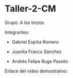 # Taller-2-CM

Grupo: A los trozos

Integrantes:

- Gabriel Espitia Romero

- Juanita Franco Sánchez

- Andrés Felipe Ruge Passito

Enlace del video demostrativo:
